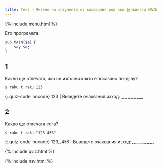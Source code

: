 ```yaml
---
title: Тест — Четене на аргументи от командния ред във функцията MAIN
---
```


{% include menu.html %}

Ето програмата:

```raku
sub MAIN($a) {
    say $a;
}
```

## 1

Какво ще отпечата, ако се изпълни както е показано по-долу?

```console
$ raku t.raku 123
```

{:.quiz-code .nocode}
123 | Въведете очаквания изход: ␣␣␣␣␣␣␣

## 2

Какво ще отпечата сега?

```console
$ raku t.raku "123 456"
```

{:.quiz-code .nocode}
123␣456 | Въведете очаквания изход: ␣␣␣␣␣␣␣


{% include quiz.html %}

{% include nav.html %}